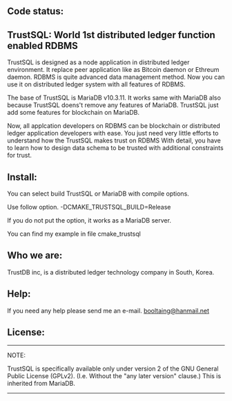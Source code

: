 Code status:
------------

## TrustSQL: World 1st distributed ledger function enabled RDBMS

TrustSQL is designed as a node application in distributed ledger environment.
It replace peer application like as Bitcoin daemon or Ethreum daemon.
RDBMS is quite advanced data management method. Now you can use it on distributed ledger system with all features of RDBMS.

The base of TrustSQL is MariaDB v10.3.11.
It works same with MariaDB also because TrustSQL doens't remove any features of MariaDB.
TrustSQL just add some features for blockchain on MariaDB.

Now, all applcation developers on RDBMS can be blockchain or distributed ledger application developers with ease.
You just need very little efforts to understand how the TrustSQL makes trust on RDBMS
With detail, you have to learn how to design data schema to be trusted with additional constraints for trust.


Install:
--------
You can select build TrustSQL or MariaDB with compile options.

Use follow option.
-DCMAKE_TRUSTSQL_BUILD=Release

If you do not put the option, it works as a MariaDB server.

You can find my example in file cmake_trustsql


Who we are:
----------
TrustDB inc, is a distributed ledger technology company in South, Korea.
 

Help:
-----
If you need any help please send me an e-mail.
booltaing@hanmail.net


License:
--------

***************************************************************************

NOTE: 

TrustSQL is specifically available only under version 2 of the GNU
General Public License (GPLv2). (I.e. Without the "any later version"
clause.) This is inherited from MariaDB.

***************************************************************************


